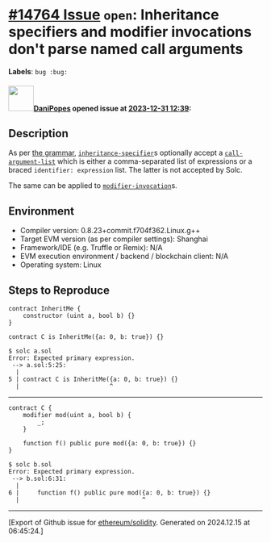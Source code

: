 # [\#14764 Issue](https://github.com/ethereum/solidity/issues/14764) `open`: Inheritance specifiers and modifier invocations don't parse named call arguments
**Labels**: `bug :bug:`


#### <img src="https://avatars.githubusercontent.com/u/57450786?u=41bd5fc9465d7564aa6c239824a8840b16f73359&v=4" width="50">[DaniPopes](https://github.com/DaniPopes) opened issue at [2023-12-31 12:39](https://github.com/ethereum/solidity/issues/14764):

<!--## Prerequisites

- First, many thanks for taking part in the community. We really appreciate that.
- We realize there is a lot of information requested here. We ask only that you do your best to provide as much information as possible so we can better help you.
- Support questions are better asked in one of the following locations:
    - [Solidity chat](https://gitter.im/ethereum/solidity)
    - [Stack Overflow](https://ethereum.stackexchange.com/)
- Ensure the issue isn't already reported.
- The issue should be reproducible with the latest solidity version; however, this isn't a hard requirement and being reproducible with an older version is sufficient.

*Delete the above section and the instructions in the sections below before submitting*
-->

## Description

As per [the grammar](https://docs.soliditylang.org/en/latest/grammar.html), [`inheritance-specifier`](https://docs.soliditylang.org/en/latest/grammar.html#a4.SolidityParser.inheritanceSpecifier)s optionally accept a [`call-argument-list`](https://docs.soliditylang.org/en/latest/grammar.html#a4.SolidityParser.callArgumentList) which is either a comma-separated list of expressions or a braced `identifier: expression` list. The latter is not accepted by Solc.

The same can be applied to [`modifier-invocation`](https://docs.soliditylang.org/en/latest/grammar.html#a4.SolidityParser.modifierInvocation)s.

<!--Please shortly describe the bug you have found, and what you expect instead.-->

## Environment

- Compiler version: 0.8.23+commit.f704f362.Linux.g++
- Target EVM version (as per compiler settings): Shanghai
- Framework/IDE (e.g. Truffle or Remix): N/A
- EVM execution environment / backend / blockchain client: N/A
- Operating system: Linux

## Steps to Reproduce

<!--
Please provide a *minimal* source code example to trigger the bug you have found.
Please also mention any command-line flags that are necessary for triggering the bug.
Provide as much information as necessary to reproduce the bug.

```solidity
// Some *minimal* Solidity source code to reproduce the bug.
// ...
```
-->

```solidity
contract InheritMe {
	constructor (uint a, bool b) {}
}

contract C is InheritMe({a: 0, b: true}) {}
```

```shell
$ solc a.sol
Error: Expected primary expression.
 --> a.sol:5:25:
  |
5 | contract C is InheritMe({a: 0, b: true}) {}
  |                         ^
```

---

```solidity
contract C {
	modifier mod(uint a, bool b) {
		_;
	}

	function f() public pure mod({a: 0, b: true}) {}
}
```

```shell
$ solc b.sol
Error: Expected primary expression.
 --> b.sol:6:31:
  |
6 |     function f() public pure mod({a: 0, b: true}) {}
  |                                  ^
```




-------------------------------------------------------------------------------



[Export of Github issue for [ethereum/solidity](https://github.com/ethereum/solidity). Generated on 2024.12.15 at 06:45:24.]
